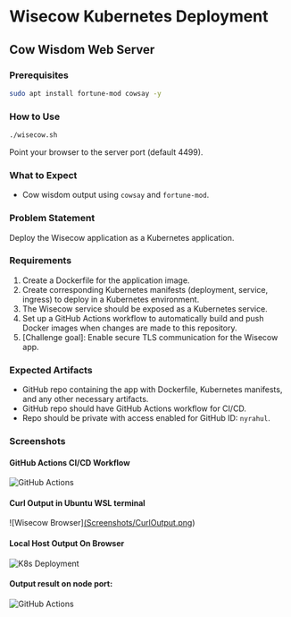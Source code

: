 # Wisecow Kubernetes Deployment

## Cow Wisdom Web Server

### Prerequisites
```bash
sudo apt install fortune-mod cowsay -y
```

### How to Use
```bash
./wisecow.sh
```
Point your browser to the server port (default 4499).

### What to Expect
- Cow wisdom output using `cowsay` and `fortune-mod`.

### Problem Statement
Deploy the Wisecow application as a Kubernetes application.

### Requirements
1. Create a Dockerfile for the application image.
2. Create corresponding Kubernetes manifests (deployment, service, ingress) to deploy in a Kubernetes environment.
3. The Wisecow service should be exposed as a Kubernetes service.
4. Set up a GitHub Actions workflow to automatically build and push Docker images when changes are made to this repository.
5. [Challenge goal]: Enable secure TLS communication for the Wisecow app.

### Expected Artifacts
- GitHub repo containing the app with Dockerfile, Kubernetes manifests, and any other necessary artifacts.
- GitHub repo should have GitHub Actions workflow for CI/CD.
- Repo should be private with access enabled for GitHub ID: `nyrahul`.

### Screenshots

#### GitHub Actions CI/CD Workflow
![GitHub Actions](Screenshots/CICDWorkFlow.png)

#### Curl Output in Ubuntu WSL terminal
![Wisecow Browser][(Screenshots/CurlOutput.png](https://github.com/Bhavani2909/Task1/blob/main/Screenshots/1.%20CurlOutput.png))

#### Local Host Output On Browser
![K8s Deployment](Screenshots/k8s-deployment.png)

#### Output result on node port:
![GitHub Actions](Screenshots/ResultOnNodePort.png)
